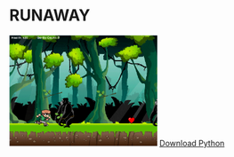 # RUNAWAY
<img src="https://github.com/alee1495/RUNAWAY/blob/master/runaway%20image%202.PNG" height="200px">
<a href="https://www.python.org/downloads/">Download Python</a>
